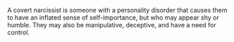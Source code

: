 A covert narcissist is someone with a personality disorder that causes them to have an inflated sense of self-importance, but who may appear shy or humble. They may also be manipulative, deceptive, and have a need for control. 
